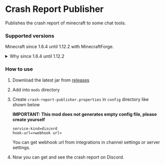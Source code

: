 Crash Report Publisher
===

Publishes the crash report of minecraft to some chat tools.

### Supported versions

Minecraft since 1.6.4 until 1.12.2 with MinecraftForge.

<details>
<summary>Why since 1.6.4 until 1.12.2</summary>

the versions which

- Launched with [launch wrapper](https://github.com/Mojang/LegacyLauncher)
- FML has ITweaker loader with `TweakClass` Manifest
- FML has ITweaker sorting configuration with `TweakOrder` Manifest

</details>

### How to use

1. Download the latest jar from [releases]
1. Add into `mods` directory
1. Create `crash-report-publisher.properties` in `config` directory like shown below
   
   **IMPORTANT: This mod does not generates empty config file, please create yourself**

   ```properties
   service-kind=discord
   hook-url=<webhook url>
   ```

   You can get webhook url from integrations in channel settings or server settings.
1. Now you can get and see the crash report on Discord.

[releases]: https://github.com/anatawa12/crash-report-publisher/releases/latest
